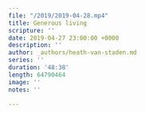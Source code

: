 ```yaml
---
file: "/2019/2019-04-28.mp4"
title: Generous living
scripture: ''
date: 2019-04-27 23:00:00 +0000
description: ''
author: _authors/heath-van-staden.md
series: ''
duration: '48:38'
length: 64790464
image: ''
notes: ''

---
```

